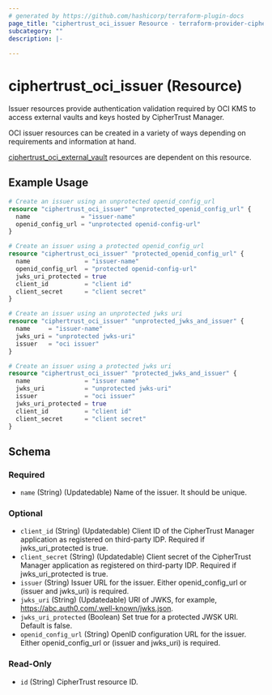 ```yaml
---
# generated by https://github.com/hashicorp/terraform-plugin-docs
page_title: "ciphertrust_oci_issuer Resource - terraform-provider-ciphertrust"
subcategory: ""
description: |-
  
---
```


# ciphertrust_oci_issuer (Resource)

Issuer resources provide authentication validation required by OCI KMS to access external vaults and keys hosted by CipherTrust Manager.

OCI issuer resources can be created in a variety of ways depending on requirements and information at hand.

[ciphertrust_oci_external_vault](https://registry.terraform.io/providers/ThalesGroup/ciphertrust/latest/docs/resources/oci_external_vault) resources are dependent on this resource.

## Example Usage

```terraform
# Create an issuer using an unprotected openid_config_url
resource "ciphertrust_oci_issuer" "unprotected_openid_config_url" {
  name              = "issuer-name"
  openid_config_url = "unprotected openid-config-url"
}

# Create an issuer using a protected openid_config_url
resource "ciphertrust_oci_issuer" "protected_openid_config_url" {
  name               = "issuer-name"
  openid_config_url  = "protected openid-config-url"
  jwks_uri_protected = true
  client_id          = "client id"
  client_secret      = "client secret"
}

# Create an issuer using an unprotected jwks uri
resource "ciphertrust_oci_issuer" "unprotected_jwks_and_issuer" {
  name     = "issuer-name"
  jwks_uri = "unprotected jwks-uri"
  issuer   = "oci issuer"
}

# Create an issuer using a protected jwks uri
resource "ciphertrust_oci_issuer" "protected_jwks_and_issuer" {
  name               = "issuer name"
  jwks_uri           = "unprotected jwks-uri"
  issuer             = "oci issuer"
  jwks_uri_protected = true
  client_id          = "client id"
  client_secret      = "client secret"
}
```

<!-- schema generated by tfplugindocs -->
## Schema

### Required

- `name` (String) (Updatedable) Name of the issuer. It should be unique.

### Optional

- `client_id` (String) (Updatedable) Client ID of the CipherTrust Manager application as registered on third-party IDP. Required if jwks_uri_protected is true.
- `client_secret` (String) (Updatedable) Client secret of the CipherTrust Manager application as registered on third-party IDP. Required if jwks_uri_protected is true.
- `issuer` (String) Issuer URL for the issuer. Either openid_config_url or (issuer and jwks_uri) is required.
- `jwks_uri` (String) (Updatedable) URI of JWKS, for example, https://abc.auth0.com/.well-known/jwks.json.
- `jwks_uri_protected` (Boolean) Set true for a protected JWSK URI. Default is false.
- `openid_config_url` (String) OpenID configuration URL for the issuer. Either openid_config_url or (issuer and jwks_uri) is required.

### Read-Only

- `id` (String) CipherTrust resource ID.
